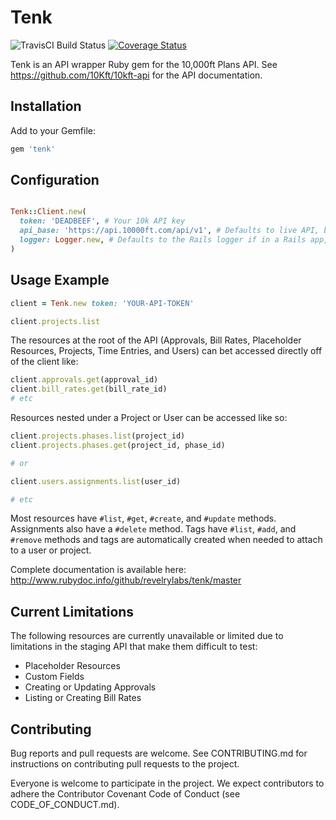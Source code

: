 # Tenk
![TravisCI Build Status](https://travis-ci.org/revelrylabs/tenk.svg?branch=master)
[![Coverage Status](https://opencov.prod.revelry.net/projects/tenk/badge.svg)](https://opencov.prod.revelry.net/projects/tenk)

Tenk is an API wrapper Ruby gem for the 10,000ft Plans API. See
https://github.com/10Kft/10kft-api for the API documentation.

## Installation

Add to your Gemfile:

```ruby
gem 'tenk'
```

## Configuration

```ruby

Tenk::Client.new(
  token: 'DEADBEEF', # Your 10k API key
  api_base: 'https://api.10000ft.com/api/v1', # Defaults to live API, but you can switch to sandbox
  logger: Logger.new, # Defaults to the Rails logger if in a Rails app, or a new logger otherwise
)
```

## Usage Example

```ruby
client = Tenk.new token: 'YOUR-API-TOKEN'

client.projects.list
```

The resources at the root of the API (Approvals, Bill Rates, Placeholder Resources, Projects, Time Entries, and Users)
can bet accessed directly off of the client like:

```ruby
client.approvals.get(approval_id)
client.bill_rates.get(bill_rate_id)
# etc
```

Resources nested under a Project or User can be accessed like so:

```ruby
client.projects.phases.list(project_id)
client.projects.phases.get(project_id, phase_id)

# or

client.users.assignments.list(user_id)

# etc
```

Most resources have `#list`, `#get`, `#create`, and `#update` methods. Assignments
also have a `#delete` method. Tags have `#list`, `#add`, and `#remove` methods
and tags are automatically created when needed to attach to a user or project.

Complete documentation is available here: http://www.rubydoc.info/github/revelrylabs/tenk/master

## Current Limitations

The following resources are currently unavailable or limited due to limitations
in the staging API that make them difficult to test:

- Placeholder Resources
- Custom Fields
- Creating or Updating Approvals
- Listing or Creating Bill Rates

## Contributing

Bug reports and pull requests are welcome. See CONTRIBUTING.md for instructions
on contributing pull requests to the project.

Everyone is welcome to participate in the project. We expect contributors to
adhere the Contributor Covenant Code of Conduct (see CODE_OF_CONDUCT.md).
